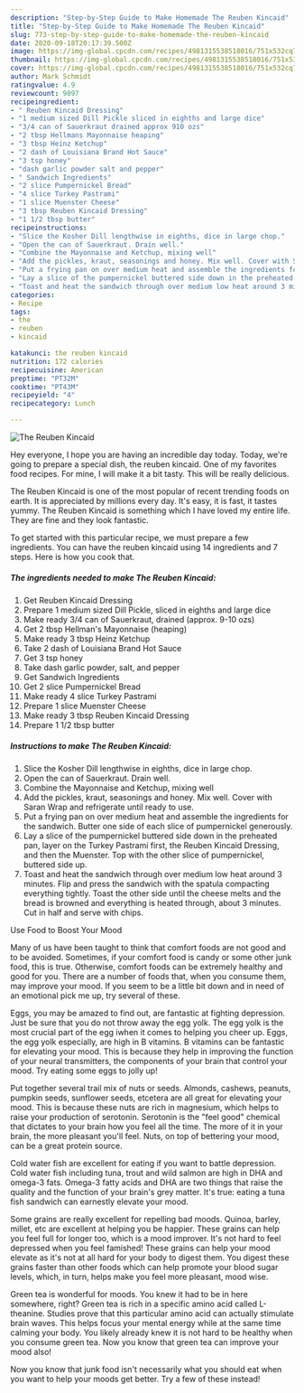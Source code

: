 ```yaml
---
description: "Step-by-Step Guide to Make Homemade The Reuben Kincaid"
title: "Step-by-Step Guide to Make Homemade The Reuben Kincaid"
slug: 773-step-by-step-guide-to-make-homemade-the-reuben-kincaid
date: 2020-09-18T20:17:39.500Z
image: https://img-global.cpcdn.com/recipes/4981315538518016/751x532cq70/the-reuben-kincaid-recipe-main-photo.jpg
thumbnail: https://img-global.cpcdn.com/recipes/4981315538518016/751x532cq70/the-reuben-kincaid-recipe-main-photo.jpg
cover: https://img-global.cpcdn.com/recipes/4981315538518016/751x532cq70/the-reuben-kincaid-recipe-main-photo.jpg
author: Mark Schmidt
ratingvalue: 4.9
reviewcount: 9097
recipeingredient:
- " Reuben Kincaid Dressing"
- "1 medium sized Dill Pickle sliced in eighths and large dice"
- "3/4 can of Sauerkraut drained approx 910 ozs"
- "2 tbsp Hellmans Mayonnaise heaping"
- "3 tbsp Heinz Ketchup"
- "2 dash of Louisiana Brand Hot Sauce"
- "3 tsp honey"
- "dash garlic powder salt and pepper"
- " Sandwich Ingredients"
- "2 slice Pumpernickel Bread"
- "4 slice Turkey Pastrami"
- "1 slice Muenster Cheese"
- "3 tbsp Reuben Kincaid Dressing"
- "1 1/2 tbsp butter"
recipeinstructions:
- "Slice the Kosher Dill lengthwise in eighths, dice in large chop."
- "Open the can of Sauerkraut. Drain well."
- "Combine the Mayonnaise and Ketchup, mixing well"
- "Add the pickles, kraut, seasonings and honey. Mix well. Cover with Saran Wrap and refrigerate until ready to use."
- "Put a frying pan on over medium heat and assemble the ingredients for the sandwich. Butter one side of each slice of pumpernickel generously."
- "Lay a slice of the pumpernickel buttered side down in the preheated pan, layer on the Turkey Pastrami first, the Reuben Kincaid Dressing, and then the Muenster. Top with the other slice of pumpernickel, buttered side up."
- "Toast and heat the sandwich through over medium low heat around 3 minutes. Flip and press the sandwich with the spatula compacting everything tightly. Toast the other side until the cheese melts and the bread is browned and everything is heated through, about 3 minutes. Cut in half and serve with chips."
categories:
- Recipe
tags:
- the
- reuben
- kincaid

katakunci: the reuben kincaid 
nutrition: 172 calories
recipecuisine: American
preptime: "PT32M"
cooktime: "PT43M"
recipeyield: "4"
recipecategory: Lunch

---
```



![The Reuben Kincaid](https://img-global.cpcdn.com/recipes/4981315538518016/751x532cq70/the-reuben-kincaid-recipe-main-photo.jpg)

Hey everyone, I hope you are having an incredible day today. Today, we're going to prepare a special dish, the reuben kincaid. One of my favorites food recipes. For mine, I will make it a bit tasty. This will be really delicious.



The Reuben Kincaid is one of the most popular of recent trending foods on earth. It is appreciated by millions every day. It's easy, it is fast, it tastes yummy. The Reuben Kincaid is something which I have loved my entire life. They are fine and they look fantastic.


To get started with this particular recipe, we must prepare a few ingredients. You can have the reuben kincaid using 14 ingredients and 7 steps. Here is how you cook that.

<!--inarticleads1-->

##### The ingredients needed to make The Reuben Kincaid:

1. Get  Reuben Kincaid Dressing
1. Prepare 1 medium sized Dill Pickle, sliced in eighths and large dice
1. Make ready 3/4 can of Sauerkraut, drained (approx. 9-10 ozs)
1. Get 2 tbsp Hellman&#39;s Mayonnaise (heaping)
1. Make ready 3 tbsp Heinz Ketchup
1. Take 2 dash of Louisiana Brand Hot Sauce
1. Get 3 tsp honey
1. Take dash garlic powder, salt, and pepper
1. Get  Sandwich Ingredients
1. Get 2 slice Pumpernickel Bread
1. Make ready 4 slice Turkey Pastrami
1. Prepare 1 slice Muenster Cheese
1. Make ready 3 tbsp Reuben Kincaid Dressing
1. Prepare 1 1/2 tbsp butter




<!--inarticleads2-->

##### Instructions to make The Reuben Kincaid:

1. Slice the Kosher Dill lengthwise in eighths, dice in large chop.
1. Open the can of Sauerkraut. Drain well.
1. Combine the Mayonnaise and Ketchup, mixing well
1. Add the pickles, kraut, seasonings and honey. Mix well. Cover with Saran Wrap and refrigerate until ready to use.
1. Put a frying pan on over medium heat and assemble the ingredients for the sandwich. Butter one side of each slice of pumpernickel generously.
1. Lay a slice of the pumpernickel buttered side down in the preheated pan, layer on the Turkey Pastrami first, the Reuben Kincaid Dressing, and then the Muenster. Top with the other slice of pumpernickel, buttered side up.
1. Toast and heat the sandwich through over medium low heat around 3 minutes. Flip and press the sandwich with the spatula compacting everything tightly. Toast the other side until the cheese melts and the bread is browned and everything is heated through, about 3 minutes. Cut in half and serve with chips.




Use Food to Boost Your Mood


Many of us have been taught to think that comfort foods are not good and to be avoided. Sometimes, if your comfort food is candy or some other junk food, this is true. Otherwise, comfort foods can be extremely healthy and good for you. There are a number of foods that, when you consume them, may improve your mood. If you seem to be a little bit down and in need of an emotional pick me up, try several of these.

Eggs, you may be amazed to find out, are fantastic at fighting depression. Just be sure that you do not throw away the egg yolk. The egg yolk is the most crucial part of the egg iwhen it comes to helping you cheer up. Eggs, the egg yolk especially, are high in B vitamins. B vitamins can be fantastic for elevating your mood. This is because they help in improving the function of your neural transmitters, the components of your brain that control your mood. Try eating some eggs to jolly up!

Put together several trail mix of nuts or seeds. Almonds, cashews, peanuts, pumpkin seeds, sunflower seeds, etcetera are all great for elevating your mood. This is because these nuts are rich in magnesium, which helps to raise your production of serotonin. Serotonin is the "feel good" chemical that dictates to your brain how you feel all the time. The more of it in your brain, the more pleasant you'll feel. Nuts, on top of bettering your mood, can be a great protein source.

Cold water fish are excellent for eating if you want to battle depression. Cold water fish including tuna, trout and wild salmon are high in DHA and omega-3 fats. Omega-3 fatty acids and DHA are two things that raise the quality and the function of your brain's grey matter. It's true: eating a tuna fish sandwich can earnestly elevate your mood. 

Some grains are really excellent for repelling bad moods. Quinoa, barley, millet, etc are excellent at helping you be happier. These grains can help you feel full for longer too, which is a mood improver. It's not hard to feel depressed when you feel famished! These grains can help your mood elevate as it's not at all hard for your body to digest them. You digest these grains faster than other foods which can help promote your blood sugar levels, which, in turn, helps make you feel more pleasant, mood wise.

Green tea is wonderful for moods. You knew it had to be in here somewhere, right? Green tea is rich in a specific amino acid called L-theanine. Studies prove that this particular amino acid can actually stimulate brain waves. This helps focus your mental energy while at the same time calming your body. You likely already knew it is not hard to be healthy when you consume green tea. Now you know that green tea can improve your mood also!

Now you know that junk food isn't necessarily what you should eat when you want to help your moods get better. Try a few of these instead!

